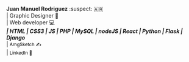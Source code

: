 **Juan Manuel Rodriguez** :suspect: :argentina: <br>
    | Graphic Designer 📝<br> | Web developer 💻<br>
    ***| HTML | CSS3 | JS | PHP | MySQL | nodeJS | React | Python | Flask | Django*** <br> 
    | <a style=" text-decoration: none; color: #000; font-size: 12px;" href="https://www.instagram.com/amgsketch/"> AmgSketch ✍️</a><br>
    | <a style=" text-decoration: none; color: #000; font-size: 12px;" href="https://www.linkedin.com/in/juan-manuel-rodriguez-5a45431a8/"> LinkedIn 🔗</a><br>

                                    
                                   
                                   
